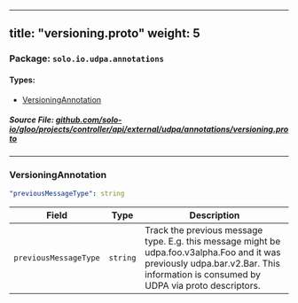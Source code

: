 
---
title: "versioning.proto"
weight: 5
---

<!-- Code generated by solo-kit. DO NOT EDIT. -->


### Package: `solo.io.udpa.annotations` 
#### Types:


- [VersioningAnnotation](#versioningannotation)
  



##### Source File: [github.com/solo-io/gloo/projects/controller/api/external/udpa/annotations/versioning.proto](https://github.com/solo-io/gloo/blob/main/projects/controller/api/external/udpa/annotations/versioning.proto)





---
### VersioningAnnotation



```yaml
"previousMessageType": string

```

| Field | Type | Description |
| ----- | ---- | ----------- | 
| `previousMessageType` | `string` | Track the previous message type. E.g. this message might be udpa.foo.v3alpha.Foo and it was previously udpa.bar.v2.Bar. This information is consumed by UDPA via proto descriptors. |





<!-- Start of HubSpot Embed Code -->
<script type="text/javascript" id="hs-script-loader" async defer src="//js.hs-scripts.com/5130874.js"></script>
<!-- End of HubSpot Embed Code -->
